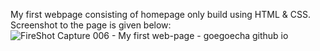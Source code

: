 My first webpage consisting of homepage only build using HTML & CSS. 
Screenshot to the page is given below:
![FireShot Capture 006 - My first web-page - goegoecha github io](https://github.com/Goegoecha/MyFirstWebPage/assets/116905665/8dd2c0b8-4e38-4086-aaf7-0614ea532fdc)
